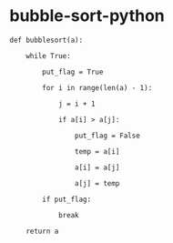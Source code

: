 # bubble-sort-python
    def bubblesort(a):
        
        while True:
            
            put_flag = True
            
            for i in range(len(a) - 1):
                
                j = i + 1
                
                if a[i] > a[j]:
                    
                    put_flag = False
                    
                    temp = a[i]
                    
                    a[i] = a[j]
                    
                    a[j] = temp
                    
            if put_flag:
                
                break
                
        return a
